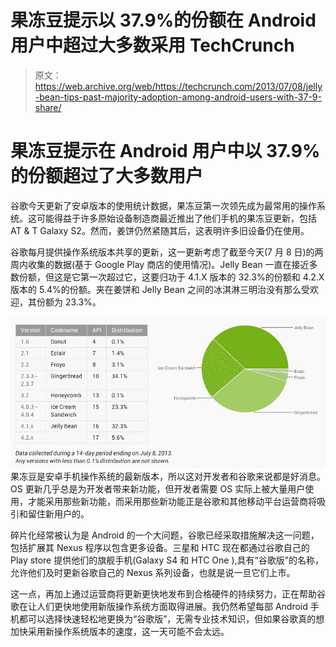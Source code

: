 # 果冻豆提示以 37.9%的份额在 Android 用户中超过大多数采用 TechCrunch

> 原文：<https://web.archive.org/web/https://techcrunch.com/2013/07/08/jelly-bean-tips-past-majority-adoption-among-android-users-with-37-9-share/>

# 果冻豆提示在 Android 用户中以 37.9%的份额超过了大多数用户

谷歌今天更新了安卓版本的使用统计数据，果冻豆第一次领先成为最常用的操作系统。这可能得益于许多原始设备制造商最近推出了他们手机的果冻豆更新，包括 AT & T Galaxy S2。然而，姜饼仍然紧随其后，这表明许多旧设备仍在使用。

谷歌每月提供操作系统版本共享的更新，这一更新考虑了截至今天(7 月 8 日)的两周内收集的数据(基于 Google Play 商店的使用情况)。Jelly Bean 一直在接近多数份额，但这是它第一次超过它，这要归功于 4.1.X 版本的 32.3%的份额和 4.2.X 版本的 5.4%的份额。夹在姜饼和 Jelly Bean 之间的冰淇淋三明治没有那么受欢迎，其份额为 23.3%。

[![Screen Shot 2013-07-08 at 5.09.16 PM](img/bfca2660b34da88e57835c0a05bad806.png)](https://web.archive.org/web/20221006090413/https://beta.techcrunch.com/2013/07/08/jelly-bean-tips-past-majority-adoption-among-android-users-with-37-9-share/screen-shot-2013-07-08-at-5-09-16-pm/) 果冻豆是安卓手机操作系统的最新版本，所以这对开发者和谷歌来说都是好消息。OS 更新几乎总是为开发者带来新功能，但开发者需要 OS 实际上被大量用户使用，才能采用那些新功能，而采用那些新功能正是谷歌和其他移动平台运营商将吸引和留住新用户的。

碎片化经常被认为是 Android 的一个大问题，谷歌已经采取措施解决这一问题，包括扩展其 Nexus 程序以包含更多设备。三星和 HTC 现在都通过谷歌自己的 Play store 提供他们的旗舰手机(Galaxy S4 和 HTC One ),具有“谷歌版”的名称，允许他们及时更新谷歌自己的 Nexus 系列设备，也就是说一旦它们上市。

这一点，再加上通过运营商将更新更快地发布到合格硬件的持续努力，正在帮助谷歌在让人们更快地使用新版操作系统方面取得进展。我仍然希望每部 Android 手机都可以选择快速轻松地更换为“谷歌版”，无需专业技术知识，但如果谷歌真的想加快采用新操作系统版本的速度，这一天可能不会太远。